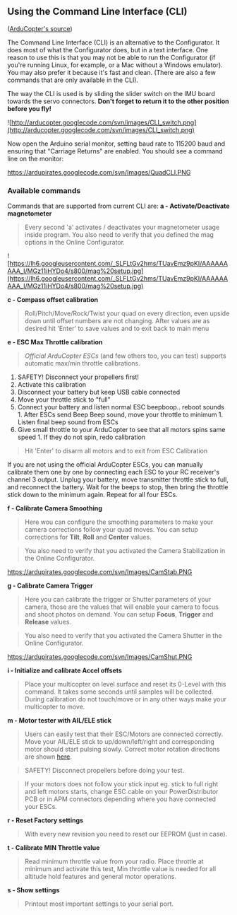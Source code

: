 ## Using the Command Line Interface (CLI) ##

([ArduCopter's source](http://code.google.com/p/arducopter/wiki/CLI))

The Command Line Interface (CLI) is an alternative to the Configurator. It does most of what the Configurator does, but in a text interface. One reason to use this is that you may not be able to run the Configurator (if you're running Linux, for example, or a Mac without a Windows emulator). You may also prefer it because it's fast and clean. (There are also a few commands that are only available in the CLI).

The way the CLI is used is by sliding the slider switch on the IMU board towards the servo connectors. **Don't forget to return it to the other position before you fly!**

![http://arducopter.googlecode.com/svn/images/CLI_switch.png](http://arducopter.googlecode.com/svn/images/CLI_switch.png)

Now open the Arduino serial monitor, setting baud rate to 115200 baud and ensuring that "Carriage Returns" are enabled. You should see a command line on the monitor:

https://ardupirates.googlecode.com/svn/Images/QuadCLI.PNG

### Available commands ###

Commands that are supported from current CLI are:
**a - Activate/Deactivate magnetometer**

> Every second 'a' activates / deactivates your magnetometer usage inside program. You also need to verify that you defined the mag options in the Online Configurator.

![https://lh6.googleusercontent.com/_SLFLtGv2hms/TUavEmz9pKI/AAAAAAAAA_I/MGz11iHYDo4/s800/mag%20setup.jpg](https://lh6.googleusercontent.com/_SLFLtGv2hms/TUavEmz9pKI/AAAAAAAAA_I/MGz11iHYDo4/s800/mag%20setup.jpg)


**c - Compass offset calibration**

> Roll/Pitch/Move/Rock/Twist your quad on every direction, even upside down until offset numbers are not changing. After values are as desired hit 'Enter' to save values and to exit back to main menu

**e - ESC Max Throttle calibration**

> _Official ArduCopter ESCs_ (and few others too, you can test) supports automatic max/min throttle calibrations.

  1. SAFETY! Disconnect your propellers first!
  1. Activate this calibration
  1. Disconnect your battery but keep USB cable connected
  1. Move your throttle stick to "full"
  1. Connect your battery and listen normal ESC beepboop.. reboot sounds
    1. After ESCs send Beep Beep sound, move your throttle to minimum
    1. Listen final beep sound from ESCs
  1. Give small throttle to your ArduCopter to see that all motors spins same speed
    1. If they do not spin, redo calibration

> Hit 'Enter' to disarm all motors and to exit from ESC Calibration

If you are not using the official ArduCopter ESCs, you can manually calibrate them one by one by connecting each ESC to your RC receiver's channel 3 output. Unplug your battery, move transmitter throttle stick to full, and reconnect the battery. Wait for the beeps to stop, then bring the throttle stick down to the minimum again. Repeat for all four ESCs.

**f - Calibrate Camera Smoothing**

> Here wou can configure the smoothing parameters to make your camera corrections follow your quad moves.
> You can setup corrections for **Tilt**, **Roll** and **Center** values.

> You also need to verify that you activated the Camera Stabilization in the Online Configurator.

https://ardupirates.googlecode.com/svn/Images/CamStab.PNG


**g - Calibrate Camera Trigger**

> Here you can calibrate the trigger or Shutter parameters of your camera, those are the values that will enable your camera to focus and shoot photos on demand.
> You can setup **Focus**, **Trigger** and **Release** values.

> You also need to verify that you activated the Camera Shutter in the Online Configurator.

https://ardupirates.googlecode.com/svn/Images/CamShut.PNG


**i - Initialize and calibrate Accel offsets**

> Place your multicopter on level surface and reset its 0-Level with this command. It takes some seconds until samples will be collected. During calibration do not touch/move or in any other ways make your multicopter to move.

**m - Motor tester with AIL/ELE stick**

> Users can easily test that their ESC/Motors are connected correctly. Move your AIL/ELE stick to up/down/left/right and corresponding motor should start pulsing slowly. Correct motor rotation directions are shown [here](http://code.google.com/p/arducopter/wiki/Quad_ESC).

> SAFETY! Disconnect propellers before doing your test.

> If your motors does not follow your stick input eg. stick to full right and left motors starts, change ESC cable on your PowerDistributor PCB or in APM connectors depending where you have connected your ESCs.


**r - Reset Factory settings**

> With every new revision you need to reset our EEPROM (just in case).


**t - Calibrate MIN Throttle value**

> Read minimum throttle value from your radio. Place throttle at minimum and activate this test, Min throttle value is needed for all altitude hold features and general motor operations.


**s - Show settings**

> Printout most important settings to your serial port.
